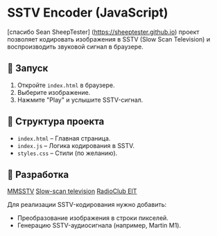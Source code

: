 # SSTV Encoder (JavaScript)

[спасибо Sean SheepTester] (https://sheeptester.github.io) проект позволяет кодировать изображения в SSTV (Slow Scan Television) и воспроизводить звуковой сигнал в браузере.

## 🚀 Запуск
1. Откройте `index.html` в браузере.
2. Выберите изображение.
3. Нажмите "Play" и услышите SSTV-сигнал.

## 📂 Структура проекта
- `index.html` – Главная страница.
- `index.js` – Логика кодирования в SSTV.
- `styles.css` – Стили (по желанию).

## 🔧 Разработка
[MMSSTV](https://hamsoft.ca/pages/mmsstv.php)
[Slow-scan television](https://en.wikipedia.org/wiki/Slow-scan_television)
[RadioClub EIT](https://radio.clubs.etsit.upm.es/blog/2019-08-10-sstv-scottie1-encoder/)

Для реализации SSTV-кодирования нужно добавить:
- Преобразование изображения в строки пикселей.
- Генерацию SSTV-аудиосигнала (например, Martin M1).
